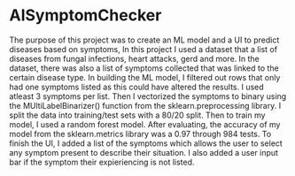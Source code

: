 # AISymptomChecker
The purpose of this project was to create an ML model and a UI to predict diseases based on symptoms, In this project I used a dataset that a list of diseases from fungal infections, heart attacks, gerd and more. In the dataset, there was also a list of symptoms collected that was linked to the certain disease type. In building the ML model, I filtered out rows that only had one symptoms listed as this could have altered the results. I used atleast 3 symptoms per list. Then I vectorized the symptoms to binary using the MUltiLabelBinarizer() function from the sklearn.preprocessing library. I split the data into training/test sets with a 80/20 split. Then to train my model, I used a random forest model. After evaluating, the accuracy of my model from the sklearn.metrics library was a 0.97 through 984 tests.
To finish the UI, I added a list of the symptoms which allows the user to select any symptom present to describe their situation. I also added a user input bar if the symptom their expieriencing is not listed.
